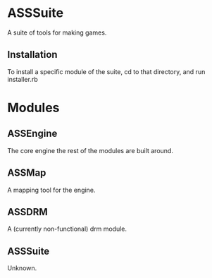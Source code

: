 ASSSuite
=========

A suite of tools for making games.

Installation
------------
To install a specific module of the suite, cd to that directory, and run installer.rb

Modules
=======

ASSEngine
---------

The core engine the rest of the modules are built around.

ASSMap
------

A mapping tool for the engine.

ASSDRM
------
A (currently non-functional) drm module.

ASSSuite
--------
Unknown.
